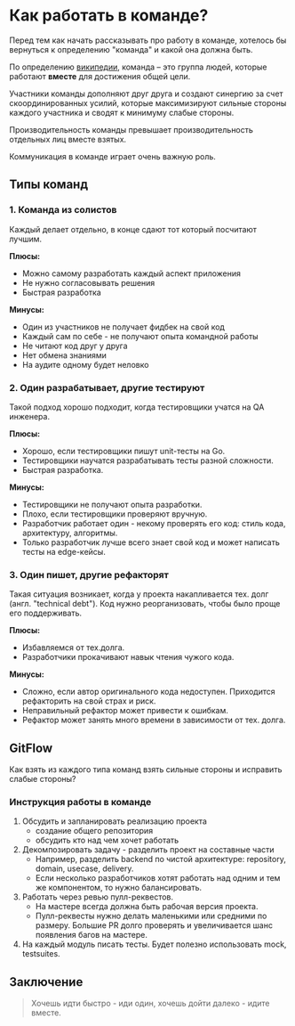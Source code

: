 # Как работать в команде?

Перед тем как начать рассказывать про работу в команде, хотелось бы вернуться к
определению "команда" и какой она должна быть.

По определению [википедии](https://en.wikipedia.org/wiki/Team),
команда – это группа людей, которые работают **вместе** для достижения общей цели.

Участники команды дополняют друг друга и создают синергию за счет скоординированных усилий,
которые максимизируют сильные стороны каждого участника и сводят к минимуму слабые стороны.

Производительность команды превышает производительность отдельных лиц вместе взятых.

Коммуникация в команде играет очень важную роль.

## Типы команд

### 1. Команда из солистов

Каждый делает отдельно, в конце сдают тот который посчитают лучшим.

**Плюсы:**

- Можно самому разработать каждый аспект приложения
- Не нужно согласовывать решения
- Быстрая разработка

**Минусы:**

- Один из участников не получает фидбек на свой код
- Каждый сам по себе - не получают опыта командной работы
- Не читают код друг у друга
- Нет обмена знаниями
- На аудите одному будет неловко

### 2. Один разрабатывает, другие тестируют

Такой подход хорошо подходит, когда тестировщики учатся на QA инженера.

**Плюсы:**

- Хорошо, если тестировщики пишут unit-тесты на Go.
- Тестировщики научатся разрабатывать тесты разной сложности.
- Быстрая разработка.

**Минусы:**

- Тестировщики не получают опыта разработки.
- Плохо, если тестировщики проверяют вручную.
- Разработчик работает один - некому проверять его код: стиль кода, архитектуру, алгоритмы.
- Только разработчик лучше всего знает свой код и может написать тесты на edge-кейсы.

### 3. Один пишет, другие рефакторят

Такая ситуация возникает, когда у проекта накапливается тех. долг (англ. "technical debt").
Код нужно реорганизовать, чтобы было проще его поддерживать.

**Плюсы:**

- Избавляемся от тех.долга.
- Разработчики прокачивают навык чтения чужого кода.

**Минусы:**

- Сложно, если автор оригинального кода недоступен. Приходится рефакторить на свой страх и риск.
- Неправильный рефактор может привести к ошибкам.
- Рефактор может занять много времени в зависимости от тех. долга.

## GitFlow

Как взять из каждого типа команд взять сильные стороны и исправить слабые стороны?

### Инструкция работы в команде

1. Обсудить и запланировать реализацию проекта
   - создание общего репозитория
   - обсудить кто над чем хочет работать
2. Декомпозировать задачу - разделить проект на составные части
   - Например, разделить backend по чистой архитектуре: repository, domain, usecase, delivery.
   - Если несколько разработчиков хотят работать над одним и тем же компонентом, то нужно балансировать.
3. Работать через ревью пулл-реквестов.
   - На мастере всегда должна быть рабочая версия проекта.
   - Пулл-реквесты нужно делать маленькими или средними по размеру. Большие PR долго проверять и
     увеличивается шанс появления багов на мастере.
4. На каждый модуль писать тесты. Будет полезно использовать mock, testsuites.

## Заключение

> Хочешь идти быстро - иди один, хочешь дойти далеко - идите вместе.
